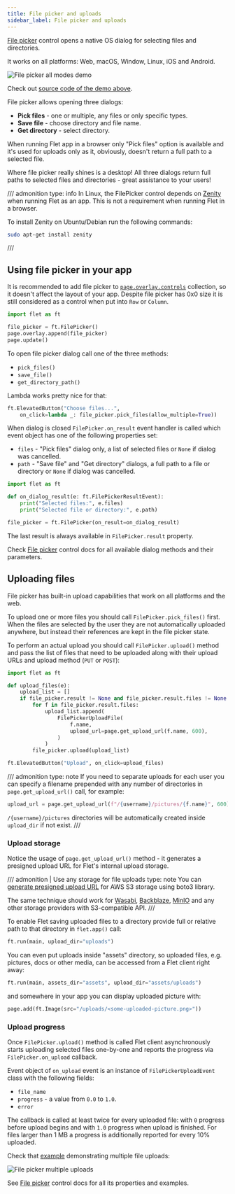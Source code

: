 ```yaml
---
title: File picker and uploads
sidebar_label: File picker and uploads
---
```


[File picker](/docs/controls/filepicker) control opens a native OS dialog for selecting files and directories.

It works on all platforms: Web, macOS, Window, Linux, iOS and Android.

![File picker all modes demo](../assets/docs/controls/file-picker/file-picker-all-modes-demo.png)

Check out [source code of the demo above](https://github.com/flet-dev/examples/blob/main/python/controls/file-picker/file-picker-all-modes.py).

File picker allows opening three dialogs:

* **Pick files** - one or multiple, any files or only specific types.
* **Save file** - choose directory and file name.
* **Get directory** - select directory.

When running Flet app in a browser only "Pick files" option is available and it's used for uploads only as it, obviously, doesn't return a full path to a selected file.

Where file picker really shines is a desktop! All three dialogs return full paths to selected files and directories - great assistance to your users!

/// admonition
    type: info
In Linux, the FilePicker control depends on [Zenity](https://help.gnome.org/users/zenity/stable/)  when running Flet as an app. This is not a requirement when running Flet in a browser.

To install Zenity on Ubuntu/Debian run the following commands:
```bash
sudo apt-get install zenity
```
///

## Using file picker in your app

It is recommended to add file picker to [`page.overlay.controls`](/docs/controls/page#overlay) collection, so it doesn't affect the layout of your app. Despite file picker has 0x0 size it is still considered as a control when put into `Row` or `Column`.

```python
import flet as ft

file_picker = ft.FilePicker()
page.overlay.append(file_picker)
page.update()
```

To open file picker dialog call one of the three methods:

* `pick_files()`
* `save_file()`
* `get_directory_path()`

Lambda works pretty nice for that:

```python
ft.ElevatedButton("Choose files...",
    on_click=lambda _: file_picker.pick_files(allow_multiple=True))
```

When dialog is closed `FilePicker.on_result` event handler is called which event object has one of the following properties set:

* `files` - "Pick files" dialog only, a list of selected files or `None` if dialog was cancelled.
* `path` - "Save file" and "Get directory" dialogs, a full path to a file or directory or `None` if dialog was cancelled.

```python
import flet as ft

def on_dialog_result(e: ft.FilePickerResultEvent):
    print("Selected files:", e.files)
    print("Selected file or directory:", e.path)

file_picker = ft.FilePicker(on_result=on_dialog_result)
```

The last result is always available in `FilePicker.result` property.

Check [File picker](/docs/controls/filepicker) control docs for all available dialog methods and their parameters.

## Uploading files

File picker has built-in upload capabilities that work on all platforms and the web.

To upload one or more files you should call `FilePicker.pick_files()` first.
When the files are selected by the user they are not automatically uploaded anywhere, but instead their references are kept in the file picker state.

To perform an actual upload you should call `FilePicker.upload()` method and pass the list of files that need to be uploaded along with their upload URLs and upload method (`PUT` or `POST`):

```python
import flet as ft

def upload_files(e):
    upload_list = []
    if file_picker.result != None and file_picker.result.files != None:
        for f in file_picker.result.files:
            upload_list.append(
                FilePickerUploadFile(
                    f.name,
                    upload_url=page.get_upload_url(f.name, 600),
                )
            )
        file_picker.upload(upload_list)

ft.ElevatedButton("Upload", on_click=upload_files)
```

/// admonition
    type: note
If you need to separate uploads for each user you can specify a filename prepended with any number of directories in `page.get_upload_url()` call, for example:

```python
upload_url = page.get_upload_url(f"/{username}/pictures/{f.name}", 600)
```

`/{username}/pictures` directories will be automatically created inside `upload_dir` if not exist.
///

### Upload storage

Notice the usage of `page.get_upload_url()` method - it generates a presigned upload URL for Flet's internal upload storage.

/// admonition | Use any storage for file uploads
    type: note
You can [generate presigned upload URL](https://boto3.amazonaws.com/v1/documentation/api/latest/guide/s3-presigned-urls.html#generating-a-presigned-url-to-upload-a-file) for AWS S3 storage using boto3 library.

The same technique should work for [Wasabi](https://wasabi.com/), [Backblaze](https://www.backblaze.com/), [MinIO](https://min.io/) and any other  storage providers with S3-compatible API.
///

To enable Flet saving uploaded files to a directory provide full or relative path to that directory in `flet.app()` call:

```python
ft.run(main, upload_dir="uploads")
```

You can even put uploads inside "assets" directory, so uploaded files, e.g. pictures, docs or other media, can be accessed from a Flet client right away:

```python
ft.run(main, assets_dir="assets", upload_dir="assets/uploads")
```

and somewhere in your app you can display uploaded picture with:

```python
page.add(ft.Image(src="/uploads/<some-uploaded-picture.png>"))
```

### Upload progress

Once `FilePicker.upload()` method is called Flet client asynchronously starts uploading selected files one-by-one and reports the progress via `FilePicker.on_upload` callback.

Event object of `on_upload` event is an instance of `FilePickerUploadEvent` class with the following fields:

* `file_name`
* `progress` - a value from `0.0` to `1.0`.
* `error`

The callback is called at least twice for every uploaded file: with `0` progress before upload begins and with `1.0` progress when upload is finished. For files larger than 1 MB a progress is additionally reported for every 10% uploaded.

Check that [example](https://github.com/flet-dev/examples/blob/main/python/controls/file-picker/file-picker-upload-progress.py) demonstrating multiple file uploads:

![File picker multiple uploads](../assets/docs/controls/file-picker/file-picker-multiple-uploads.png)

See [File picker](/docs/controls/filepicker) control docs for all its properties and examples.
